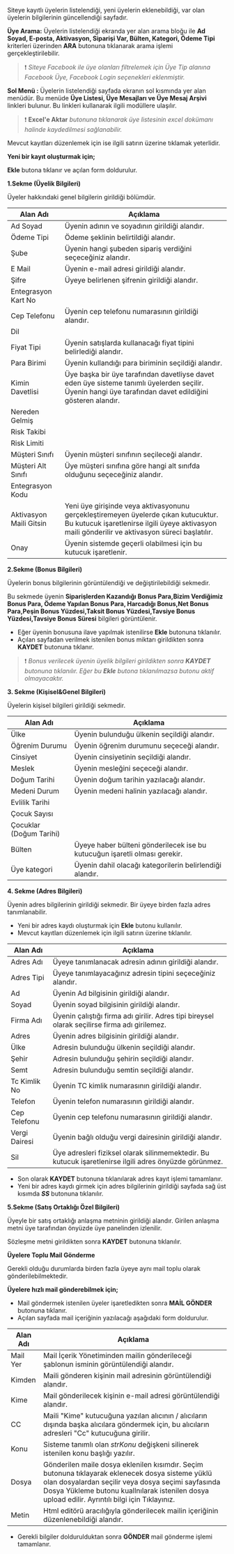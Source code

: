 Siteye kayıtlı üyelerin listelendiği, yeni üyelerin eklenebildiği, var olan üyelerin bilgilerinin güncellendiği sayfadır.

**Üye Arama:** Üyelerin listelendiği ekranda yer alan arama bloğu ile **Ad Soyad, E-posta, Aktivasyon, Siparişi Var, Bülten, Kategori, Ödeme Tipi** kriterleri üzerinden  **ARA** butonuna tıklanarak arama işlemi gerçekleştirilebilir.

>❗️  _Siteye Facebook ile üye olanları filtrelemek için Üye Tip alanına Facebook Üye, Facebook Login seçenekleri eklenmiştir._

**Sol Menü :** Üyelerin listelendiği sayfada ekranın sol kısmında yer alan menüdür. Bu menüde **Üye Listesi, Üye Mesajları ve Üye Mesaj Arşivi** linkleri bulunur. Bu linkleri kullanarak ilgili modüllere ulaşılır.

>❗️ **Excel'e Aktar** _butonuna tıklanarak üye listesinin excel dokümanı halinde kaydedilmesi sağlanabilir._

Mevcut kayıtları düzenlemek için ise ilgili satırın üzerine tıklamak yeterlidir.

**Yeni bir kayıt oluşturmak için;**

 **Ekle** butona tıklanır ve açılan form doldurulur.

 **1.Sekme (Üyelik Bilgileri)**

Üyeler hakkındaki genel bilgilerin girildiği bölümdür.

|Alan Adı|Açıklama|
|--|--|
|Ad Soyad |Üyenin adının ve soyadının girildiği alandır.	|
|Ödeme Tipi |Ödeme şeklinin belirtildiği alandır.	|
|Şube|Üyenin hangi şubeden sipariş verdiğini seçeceğiniz alandır.|
|E Mail|Üyenin e-mail adresi girildiği alandır.	|
|Şifre|Üyeye belirlenen şifrenin girildiği alandır.	|
|Entegrasyon Kart No||
|Cep Telefonu |Üyenin cep telefonu numarasının girildiği alandır.|
|Dil||
|Fiyat Tipi|Üyenin satışlarda kullanacağı fiyat tipini belirlediği alandır.|
|Para Birimi |Üyenin kullandığı para biriminin seçildiği alandır.|
|Kimin Davetlisi |Üye başka bir üye tarafından davetliyse davet eden üye sisteme tanımlı üyelerden seçilir. Üyenin hangi üye tarafından davet edildiğini gösteren alandır.	|
|Nereden Gelmiş	||
|Risk Takibi ||
|Risk Limiti ||
|Müşteri Sınıfı|Üyenin müşteri sınıfının seçileceği alandır.|
|Müşteri Alt Sınıfı|Üye müşteri sınıfına göre hangi alt sınıfda olduğunu seçeceğiniz alandır.|
|Entegrasyon Kodu||
|Aktivasyon Maili Gitsin|Yeni üye girişinde veya aktivasyonunu gerçekleştiremeyen üyelerde çıkan kutucuktur. Bu kutucuk işaretlenirse ilgili üyeye aktivasyon maili gönderilir ve aktivasyon süreci başlatılır.	|
|Onay|Üyenin sistemde geçerli olabilmesi için bu kutucuk işaretlenir.|

**2.Sekme (Bonus Bilgileri)**

Üyelerin bonus bilgilerinin görüntülendiği ve değiştirilebildiği sekmedir.

Bu sekmede üyenin **Siparişlerden Kazandığı Bonus Para,Bizim Verdiğimiz Bonus Para, Ödeme Yapılan Bonus Para, Harcadığı Bonus,Net Bonus Para,Peşin Bonus Yüzdesi,Taksit Bonus Yüzdesi,Tavsiye Bonus Yüzdesi,Tavsiye Bonus Süresi** bilgileri görüntülenir.

- Eğer üyenin bonusuna ilave yapılmak istenilirse  **Ekle**  butonuna tıklanılır.
- Açılan sayfadan verilmek istenilen bonus miktarı girildikten sonra **KAYDET** butonuna tıklanır.

>❗️ _Bonus verilecek üyenin üyelik bilgileri girildikten sonra  **KAYDET** butonuna tıklanılır. Eğer bu **Ekle** butona tıklanılmazsa butonu aktif olmayacaktır._

**3. Sekme (Kişisel&Genel Bilgileri)**

Üyelerin kişisel bilgileri girildiği sekmedir.

|Alan Adı|Açıklama|
|--|--|
|Ülke|Üyenin bulunduğu ülkenin seçildiği alandır.|
|Öğrenim Durumu |Üyenin öğrenim durumunu seçeceği alandır.|
|Cinsiyet|Üyenin cinsiyetinin seçildiği alandır.|
|Meslek|Üyenin mesleğini seçeceği alandır.|
|Doğum Tarihi |Üyenin doğum tarihin yazılacağı alandır.|
|Medeni Durum |Üyenin medeni halinin yazılacağı alandır.|
|Evlilik Tarihi ||
|Çocuk Sayısı ||
|Çocuklar (Doğum Tarihi)||
|Bülten|Üyeye haber bülteni gönderilecek ise bu kutucuğun işaretli olması gerekir.|
|Üye kategori|Üyenin dahil olacağı kategorilerin belirlendiği alandır.|

**4. Sekme (Adres Bilgileri)**

Üyenin adres bilgilerinin girildiği sekmedir. Bir üyeye birden fazla adres tanımlanabilir.

- Yeni bir adres kaydı oluşturmak için  **Ekle** butonu kullanılır.
- Mevcut kayıtları düzenlemek için ilgili satırın üzerine tıklanılır.

|Alan Adı|Açıklama|
|--|--|
|Adres Adı |Üyeye tanımlanacak adresin adının girildiği alandır.|
|Adres Tipi |Üyeye tanımlayacağınız adresin tipini seçeceğiniz alandır.|
|Ad|Üyenin Ad bilgisinin girildiği alandır.	|
|Soyad|Üyenin soyad bilgisinin girildiği alandır.	|
|Firma Adı |Üyenin çalıştığı firma adı girilir. Adres tipi bireysel olarak seçilirse firma adı girilemez.|
|Adres|Üyenin adres bilgisinin girildiği alandır.	|
|Ülke|Adresin bulunduğu ülkenin seçildiği alandır.	|
|Şehir|Adresin bulunduğu şehirin seçildiği alandır.	|
|Semt|Adresin bulunduğu semtin seçildiği alandır.	|
|Tc Kimlik No |Üyenin TC kimlik numarasının girildiği alandır.|
|Telefon|Üyenin telefon numarasının girildiği alandır.	|
|Cep Telefonu |Üyenin cep telefonu numarasının girildiği alandır.|
|Vergi Dairesi |Üyenin bağlı olduğu vergi dairesinin girildiği alandır.	|
|Sil|Üye adresleri fiziksel olarak silinmemektedir. Bu kutucuk işaretlenirse ilgili adres önyüzde görünmez.|

- Son olarak **KAYDET** butonuna tıklanılarak adres kayıt işlemi tamamlanır.
- Yeni bir adres kaydı girmek için adres bilgilerinin girildiği sayfada sağ üst kısımda  ***SS*** butonuna tıklanılır.

**5.Sekme (Satış Ortaklığı Özel Bilgileri)**

Üyeyle bir satış ortaklığı anlaşma metninin girildiği alandır. Girilen anlaşma metni üye tarafından önyüzde üye panelinden izlenilir.

Sözleşme metni girildikten sonra **KAYDET** butonuna tıklanılır.

**Üyelere Toplu Mail Gönderme**

Gerekli olduğu durumlarda birden fazla üyeye aynı mail toplu olarak gönderilebilmektedir.

**Üyelere hızlı mail gönderebilmek için;**

- Mail göndermek istenilen üyeler işaretledikten sonra **MAİL GÖNDER**  butonuna tıklanır.
- Açılan sayfada mail içeriğinin yazılacağı aşağıdaki form doldurulur.

|Alan Adı|Açıklama|
|--|--|
|Mail Yer |Mail İçerik Yönetiminden mailin gönderileceği şablonun isminin görüntülendiği alandır.|
|Kimden|Maili gönderen kişinin mail adresinin görüntülendiği alandır.|
|Kime|Mail gönderilecek kişinin e-mail adresi görüntülendiği alandır.|
|CC|Maili "Kime" kutucuğuna yazılan alıcının / alıcıların dışında başka alıcılara göndermek için, bu alıcıların adresleri "Cc" kutucuğuna girilir.	|
|Konu|Sisteme tanımlı olan $strKonu$ değişkeni silinerek istenilen konu başlığı yazılır.	|
|Dosya|Gönderilen maile dosya eklenilen kısımdır. Seçim butonuna tıklayarak eklenecek dosya sisteme yüklü olan dosyalardan seçilir veya dosya seçimi sayfasında Dosya Yükleme butonu kuallnılarak istenilen dosya upload edilir. Ayrıntılı bilgi için Tıklayınız.	|
|Metin|Html editörü aracılığıyla gönderilecek mailin içeriğinin düzenlenebildiği alandır.	|

- Gerekli bilgiler doldurulduktan sonra **GÖNDER**  mail gönderme işlemi tamamlanır.
